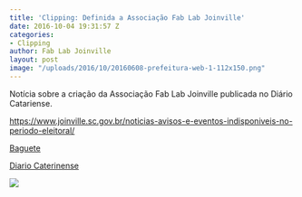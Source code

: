 ```yaml
---
title: 'Clipping: Definida a Associação Fab Lab Joinville'
date: 2016-10-04 19:31:57 Z
categories:
- Clipping
author: Fab Lab Joinville
layout: post
image: "/uploads/2016/10/20160608-prefeitura-web-1-112x150.png"
---
```


Notícia sobre a criação da Associação Fab Lab Joinville publicada no Diário Catariense.

https://www.joinville.sc.gov.br/noticias-avisos-e-eventos-indisponiveis-no-periodo-eleitoral/

[Baguete](http://www.baguete.com.br/noticias/08/06/2016/joinville-tera-fab-lab)

[Diario Caterinense](http://dc.clicrbs.com.br/sc/colunistas/estela-benetti/noticia/2016/06/fab-lab-de-joinville-avanca-5987534.html)

![]({{site.baseurl}}/uploads/2016/10/20160608-prefeitura-web-1-766x1024.png)
